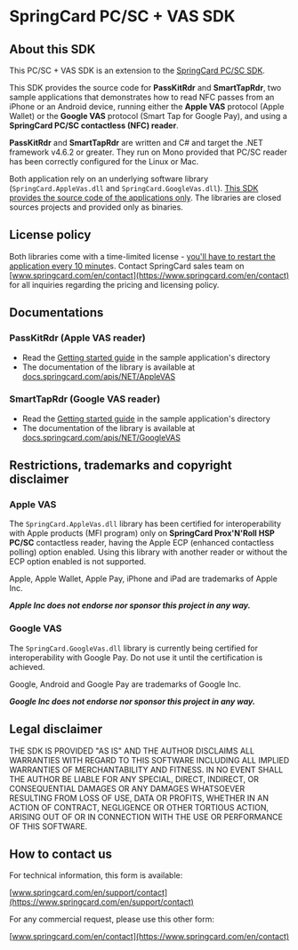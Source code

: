 # SpringCard PC/SC + VAS SDK

## About this SDK

This PC/SC + VAS SDK is an extension to the [SpringCard PC/SC SDK](https://github.com/springcard/springcard.pcsc.sdk).

This SDK provides the source code for **PassKitRdr** and **SmartTapRdr**, two sample applications that demonstrates how to read NFC passes from an iPhone or an Android device, running either the **Apple VAS** protocol (Apple Wallet) or the **Google VAS** protocol (Smart Tap for Google Pay), and using a **SpringCard PC/SC contactless (NFC) reader**.

**PassKitRdr** and **SmartTapRdr** are written and C# and target the .NET framework v4.6.2 or greater. They run on Mono provided that PC/SC reader has been correctly configured for the Linux or Mac.

Both application rely on an underlying software library (`SpringCard.AppleVas.dll` and `SpringCard.GoogleVas.dll`). <u>This SDK provides the source code of the applications only</u>. The libraries are closed sources projects and provided only as binaries.

## License policy

Both libraries come with a time-limited license - <u>you'll have to restart the application every 10 minute</u>s. Contact SpringCard sales team on [www.springcard.com/en/contact](https://www.springcard.com/en/contact) for all inquiries regarding the pricing and licensing policy.

## Documentations

### PassKitRdr (Apple VAS reader)

* Read the [Getting started guide](https://github.com/springcard/springcard.pcsc-vas.sdk/tree/master/projects/dotnet/PassKitRdr) in the sample application's directory
* The documentation of the library is available at [docs.springcard.com/apis/NET/AppleVAS](https://docs.springcard.com/apis/NET/AppleVAS/)

### SmartTapRdr (Google VAS reader)

* Read the [Getting started guide](https://github.com/springcard/springcard.pcsc-vas.sdk/tree/master/projects/dotnet/SmartTapRdr) in the sample application's directory
* The documentation of the library is available at [docs.springcard.com/apis/NET/GoogleVAS](https://docs.springcard.com/apis/NET/GoogleVAS/)

## Restrictions, trademarks and copyright disclaimer

### Apple VAS

The `SpringCard.AppleVas.dll` library has been certified for interoperability with Apple products (MFI program) only on **SpringCard Prox'N'Roll HSP PC/SC** contactless reader, having the Apple ECP (enhanced contactless polling) option enabled. Using this library with another reader or without the ECP option enabled is not supported.

Apple, Apple Wallet, Apple Pay, iPhone and iPad are trademarks of Apple Inc.

***Apple Inc does not endorse nor sponsor this project in any way.***

### Google VAS

The `SpringCard.GoogleVas.dll` library is currently being certified for interoperability with Google Pay. Do not use it until the certification is achieved.

Google, Android and Google Pay are trademarks of Google Inc.

***Google Inc does not endorse nor sponsor this project in any way.***

## Legal disclaimer

THE SDK IS PROVIDED "AS IS" AND THE AUTHOR DISCLAIMS ALL WARRANTIES WITH REGARD TO THIS SOFTWARE INCLUDING ALL IMPLIED WARRANTIES OF MERCHANTABILITY AND FITNESS. IN NO EVENT SHALL THE AUTHOR BE LIABLE FOR ANY SPECIAL, DIRECT, INDIRECT, OR CONSEQUENTIAL DAMAGES OR ANY DAMAGES WHATSOEVER RESULTING FROM LOSS OF USE, DATA OR PROFITS, WHETHER IN AN ACTION OF CONTRACT, NEGLIGENCE OR OTHER TORTIOUS ACTION, ARISING OUT OF OR IN CONNECTION WITH THE USE OR PERFORMANCE OF THIS SOFTWARE.

## How to contact us

For technical information, this form is available:

[www.springcard.com/en/support/contact](https://www.springcard.com/en/support/contact)

For any commercial request, please use this other form:

[www.springcard.com/en/contact](https://www.springcard.com/en/contact)